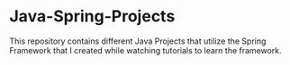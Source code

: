 # Java-Spring-Projects
This repository contains different Java Projects that utilize the Spring Framework that I created while watching tutorials to learn the framework.
